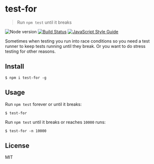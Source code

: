 # test-for

> Run `npm test` until it breaks

![Node version](https://img.shields.io/node/v/test-for.svg)
[![Build Status](https://travis-ci.org/ralphtheninja/test-for.svg?branch=master)](https://travis-ci.org/ralphtheninja/test-for)
[![JavaScript Style Guide](https://img.shields.io/badge/code_style-standard-brightgreen.svg)](https://standardjs.com)

Sometimes when testing you run into race conditions so you need a test runner to keep tests running until they break. Or you want to do stress testing for other reasons.

## Install

```
$ npm i test-for -g
```

## Usage

Run `npm test` forever or until it breaks:

```
$ test-for
```

Run `npm test` until it breaks or reaches `10000` runs:

```
$ test-for -n 10000
```

## License

MIT
